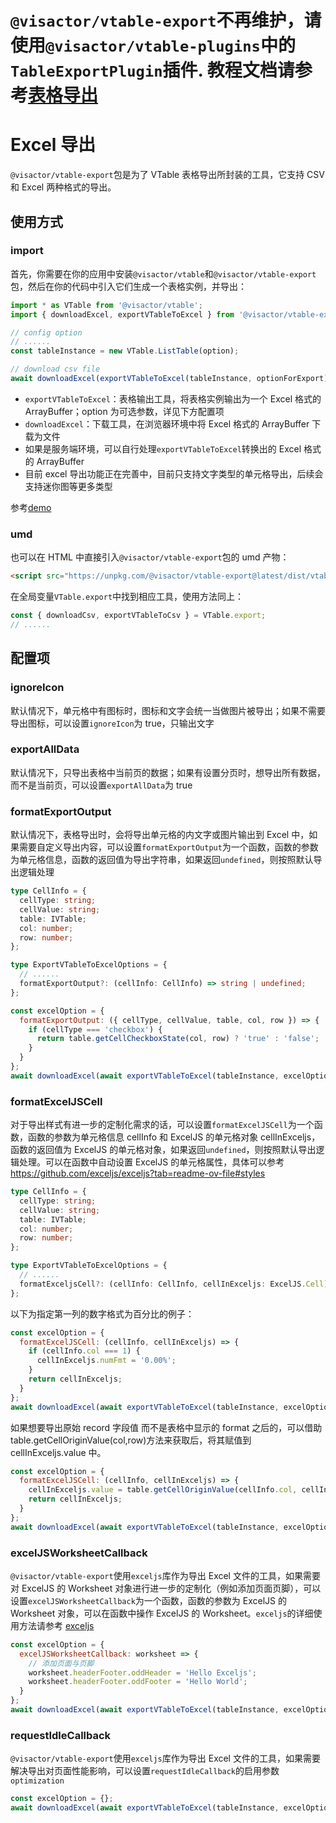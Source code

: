 # `@visactor/vtable-export`不再维护，请使用`@visactor/vtable-plugins`中的`TableExportPlugin`插件. 教程文档请参考[表格导出](../plugin/table-export)

# Excel 导出

`@visactor/vtable-export`包是为了 VTable 表格导出所封装的工具，它支持 CSV 和 Excel 两种格式的导出。

## 使用方式

### import

首先，你需要在你的应用中安装`@visactor/vtable`和`@visactor/vtable-export`包，然后在你的代码中引入它们生成一个表格实例，并导出：

```js
import * as VTable from '@visactor/vtable';
import { downloadExcel, exportVTableToExcel } from '@visactor/vtable-export';

// config option
// ......
const tableInstance = new VTable.ListTable(option);

// download csv file
await downloadExcel(exportVTableToExcel(tableInstance, optionForExport), 'export-csv');
```

- `exportVTableToExcel`：表格输出工具，将表格实例输出为一个 Excel 格式的 ArrayBuffer；option 为可选参数，详见下方配置项
- `downloadExcel`：下载工具，在浏览器环境中将 Excel 格式的 ArrayBuffer 下载为文件
- 如果是服务端环境，可以自行处理`exportVTableToExcel`转换出的 Excel 格式的 ArrayBuffer
- 目前 excel 导出功能正在完善中，目前只支持文字类型的单元格导出，后续会支持迷你图等更多类型

参考[demo](../../demo/export/table-export)

### umd

也可以在 HTML 中直接引入`@visactor/vtable-export`包的 umd 产物：

```html
<script src="https://unpkg.com/@visactor/vtable-export@latest/dist/vtable-export.js"></script>
```

在全局变量`VTable.export`中找到相应工具，使用方法同上：

```js
const { downloadCsv, exportVTableToCsv } = VTable.export;
// ......
```

## 配置项

### ignoreIcon

默认情况下，单元格中有图标时，图标和文字会统一当做图片被导出；如果不需要导出图标，可以设置`ignoreIcon`为 true，只输出文字

### exportAllData

默认情况下，只导出表格中当前页的数据；如果有设置分页时，想导出所有数据，而不是当前页，可以设置`exportAllData`为 true

### formatExportOutput

默认情况下，表格导出时，会将导出单元格的内文字或图片输出到 Excel 中，如果需要自定义导出内容，可以设置`formatExportOutput`为一个函数，函数的参数为单元格信息，函数的返回值为导出字符串，如果返回`undefined`，则按照默认导出逻辑处理

```ts
type CellInfo = {
  cellType: string;
  cellValue: string;
  table: IVTable;
  col: number;
  row: number;
};

type ExportVTableToExcelOptions = {
  // ......
  formatExportOutput?: (cellInfo: CellInfo) => string | undefined;
};
```

```js
const excelOption = {
  formatExportOutput: ({ cellType, cellValue, table, col, row }) => {
    if (cellType === 'checkbox') {
      return table.getCellCheckboxState(col, row) ? 'true' : 'false';
    }
  }
};
await downloadExcel(await exportVTableToExcel(tableInstance, excelOption));
```

### formatExcelJSCell

对于导出样式有进一步的定制化需求的话，可以设置`formatExcelJSCell`为一个函数，函数的参数为单元格信息 cellInfo 和 ExcelJS 的单元格对象 cellInExceljs，函数的返回值为 ExcelJS 的单元格对象，如果返回`undefined`，则按照默认导出逻辑处理。可以在函数中自动设置 ExcelJS 的单元格属性，具体可以参考 https://github.com/exceljs/exceljs?tab=readme-ov-file#styles

```ts
type CellInfo = {
  cellType: string;
  cellValue: string;
  table: IVTable;
  col: number;
  row: number;
};

type ExportVTableToExcelOptions = {
  // ......
  formatExceljsCell?: (cellInfo: CellInfo, cellInExceljs: ExcelJS.Cell) => ExcelJS.Cell;
};
```

以下为指定第一列的数字格式为百分比的例子：

```js
const excelOption = {
  formatExcelJSCell: (cellInfo, cellInExceljs) => {
    if (cellInfo.col === 1) {
      cellInExceljs.numFmt = '0.00%';
    }
    return cellInExceljs;
  }
};
await downloadExcel(await exportVTableToExcel(tableInstance, excelOption));
```

如果想要导出原始 record 字段值 而不是表格中显示的 format 之后的，可以借助 table.getCellOriginValue(col,row)方法来获取后，将其赋值到 cellInExceljs.value 中。

```js
const excelOption = {
  formatExcelJSCell: (cellInfo, cellInExceljs) => {
    cellInExceljs.value = table.getCellOriginValue(cellInfo.col, cellInfo.row);
    return cellInExceljs;
  }
};
await downloadExcel(await exportVTableToExcel(tableInstance, excelOption));
```

### excelJSWorksheetCallback

`@visactor/vtable-export`使用`exceljs`库作为导出 Excel 文件的工具，如果需要对 ExcelJS 的 Worksheet 对象进行进一步的定制化（例如添加页面页脚），可以设置`excelJSWorksheetCallback`为一个函数，函数的参数为 ExcelJS 的 Worksheet 对象，可以在函数中操作 ExcelJS 的 Worksheet。`exceljs`的详细使用方法请参考 [exceljs](https://github.com/exceljs/exceljs/blob/master/README.md)

```js
const excelOption = {
  excelJSWorksheetCallback: worksheet => {
    // 添加页面与页脚
    worksheet.headerFooter.oddHeader = 'Hello Exceljs';
    worksheet.headerFooter.oddFooter = 'Hello World';
  }
};
await downloadExcel(await exportVTableToExcel(tableInstance, excelOption));
```

### requestIdleCallback

`@visactor/vtable-export`使用`exceljs`库作为导出 Excel 文件的工具，如果需要解决导出对页面性能影响，可以设置`requestIdleCallback`的启用参数`optimization`

```js
const excelOption = {};
await downloadExcel(await exportVTableToExcel(tableInstance, excelOption， true));
```
